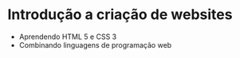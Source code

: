 # Introdução a criação de websites

- Aprendendo HTML 5 e CSS 3
- Combinando linguagens de programação web

